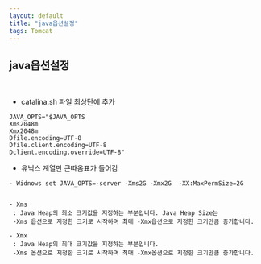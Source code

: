 ```yaml
---
layout: default
title: "java옵션설정"
tags: Tomcat
---
```


java옵션설정
---------------

<br>

* catalina.sh 파일 최상단에 추가

```
JAVA_OPTS="$JAVA_OPTS
Xms2048m
Xmx2048m
Dfile.encoding=UTF-8
Dfile.client.encoding=UTF-8
Dclient.encoding.override=UTF-8"
```

* 유닉스 계열만 큰따옴표가 들어감

```
- Widnows set JAVA_OPTS=-server -Xms2G -Xmx2G  -XX:MaxPermSize=2G


- Xms
 : Java Heap의 최소 크기값을 지정하는 부분입니다. Java Heap Size는 
 -Xms 옵션으로 지정한 크기로 시작하며 최대 -Xmx옵션으로 지정한 크기만큼 증가합니다.
 
- Xmx
 : Java Heap의 최대 크기값을 지정하는 부분입니다.
 -Xms 옵션으로 지정한 크기로 시작하며 최대 -Xmx옵션으로 지정한 크기만큼 증가합니다. 
```